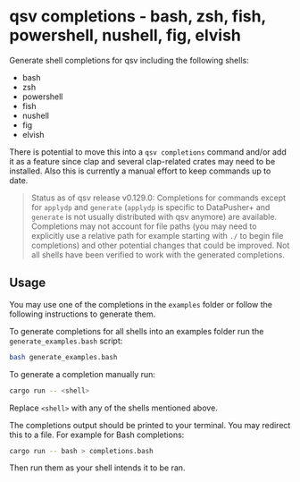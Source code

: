 # qsv completions - bash, zsh, fish, powershell, nushell, fig, elvish

Generate shell completions for qsv including the following shells:

-   bash
-   zsh
-   powershell
-   fish
-   nushell
-   fig
-   elvish

There is potential to move this into a `qsv completions` command and/or add it as a feature since clap and several clap-related crates may need to be installed. Also this is currently a manual effort to keep commands up to date.

> Status as of qsv release v0.129.0: Completions for commands except for `applydp` and `generate` (`applydp` is specific to DataPusher+ and `generate` is not usually distributed with qsv anymore) are available. Completions may not account for file paths (you may need to explicitly use a relative path for example starting with `./` to begin file completions) and other potential changes that could be improved. Not all shells have been verified to work with the generated completions.

## Usage

You may use one of the completions in the `examples` folder or follow the following instructions to generate them.

To generate completions for all shells into an examples folder run the `generate_examples.bash` script:

```bash
bash generate_examples.bash
```

To generate a completion manually run:

```bash
cargo run -- <shell>
```

Replace `<shell>` with any of the shells mentioned above.

The completions output should be printed to your terminal. You may redirect this to a file. For example for Bash completions:

```bash
cargo run -- bash > completions.bash
```

Then run them as your shell intends it to be ran.
